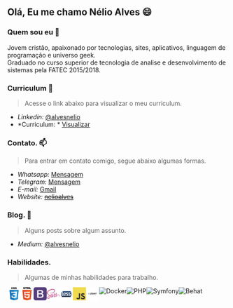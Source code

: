 ## Olá, Eu me chamo Nélio Alves 😄
### Quem sou eu 💬

Jovem cristão, apaixonado por tecnologias, sites, aplicativos, linguagem de programação e universo geek. <br>
Graduado no curso superior de tecnologia de analise e desenvolvimento de sistemas pela FATEC 2015/2018.

### Curriculum 💬

> Acesse o link abaixo para visualizar o meu curriculum.

- *Linkedin:* [@alvesnelio](https://www.linkedin.com/in/alvesnelio/)
- *Curriculum: * [Visualizar](https://alvesnelio.github.io/jekyll-cv/)

### Contato. 📫

> Para entrar em contato comigo, segue abaixo algumas formas.

- *Whatsapp:* [Mensagem](https://api.whatsapp.com/send?phone={{5565984152525}})
- *Telegram:* [Mensagem](https://telegram.me/alvesnelio)
- *E-mail:* [Gmail](mailto:nelio13alves@gmail.com)
- *Website:* ~~[nelioalves](https://www.nelioalves.com.br)~~

### Blog. 💬

> Alguns posts sobre algum assunto.

- *Medium:* [@alvesnelio](https://alvesnelio.medium.com/)

### Habilidades.

> Algumas de minhas habilidades para trabalho.

[<img align="left" alt="CSS3" height="30px" src="https://raw.githubusercontent.com/github/explore/80688e429a7d4ef2fca1e82350fe8e3517d3494d/topics/css/css.png" />](https://pt.wikipedia.org/wiki/Cascading_Style_Sheets)

[<img align="left" alt="HTML5" height="30px" src="https://raw.githubusercontent.com/github/explore/80688e429a7d4ef2fca1e82350fe8e3517d3494d/topics/html/html.png" />](https://pt.wikipedia.org/wiki/html)

[<img align="left" alt="Bootstrap" height="30px" src="https://raw.githubusercontent.com/github/explore/80688e429a7d4ef2fca1e82350fe8e3517d3494d/topics/bootstrap/bootstrap.png" />](https://pt.wikipedia.org/wiki/Bootstrap_(framework_front-end))

[<img align="left" alt="Sass" height="30px" src="https://raw.githubusercontent.com/github/explore/80688e429a7d4ef2fca1e82350fe8e3517d3494d/topics/sass/sass.png" />](https://pt.wikipedia.org/wiki/Sass_(linguagem_de_folhas_de_estilos))

[<img align="left" alt="Less" height="30px" src="https://raw.githubusercontent.com/github/explore/80688e429a7d4ef2fca1e82350fe8e3517d3494d/topics/less/less.png" />](https://pt.wikipedia.org/wiki/Less_(linguagem_de_folha_de_estilo))

[<img align="left" alt="Javascript" height="30px" src="https://raw.githubusercontent.com/github/explore/80688e429a7d4ef2fca1e82350fe8e3517d3494d/topics/javascript/javascript.png" />](https://pt.wikipedia.org/wiki/JavaScript)

[<img align="left" alt="JQuery" height="30px" src="https://raw.githubusercontent.com/github/explore/80688e429a7d4ef2fca1e82350fe8e3517d3494d/topics/jquery/jquery.png" />](https://pt.wikipedia.org/wiki/JQuery)

[<img align="left" alt="Docker" height="30px" src="https://upload.wikimedia.org/wikipedia/commons/thumb/4/4e/Docker_%28container_engine%29_logo.svg/250px-Docker_%28container_engine%29_logo.svg.png" />](https://pt.wikipedia.org/wiki/Docker)

[<img align="left" alt="PHP" height="30px" src="https://upload.wikimedia.org/wikipedia/commons/thumb/2/27/PHP-logo.svg/260px-PHP-logo.svg.png" />](https://pt.wikipedia.org/wiki/PHP)

[<img align="left" alt="Symfony" height="30px" src="https://upload.wikimedia.org/wikipedia/commons/thumb/6/60/Symfony2.svg/220px-Symfony2.svg.png" />](https://pt.wikipedia.org/wiki/Symfony)

[<img align="left" alt="Behat" width="60px" src="https://raw.githubusercontent.com/Behat/logo/master/logo.png" />](https://docs.behat.org/)
